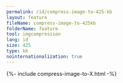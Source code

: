 ```yaml
---
permalink: /id/compress-image-to-425-kb
layout: feature
fileName: compress-image-to-425kb
folderName: feature
tool: imgcompression
lang: id
size: 425
type: kb
nointernationalization: true
---
```

{%- include compress-image-to-X.html -%}
      